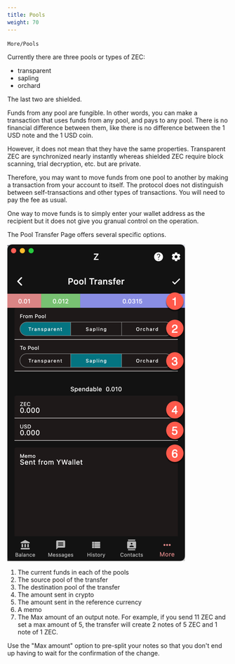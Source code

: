 ```yaml
---
title: Pools
weight: 70
---
```


`More/Pools`

Currently there are three pools or types of ZEC:
- transparent
- sapling
- orchard

The last two are shielded.

Funds from any pool are fungible. In other words,
you can make a transaction that uses funds from
any pool, and pays to any pool. There is no
financial difference between them, like there is
no difference between the 1 USD note and the 1 USD coin.

However, it does not mean that they have the same
properties. Transparent ZEC are synchronized nearly
instantly whereas shielded ZEC require block scanning,
trial decryption, etc. but are private.

Therefore, you may want to move funds from one pool
to another by making a transaction from your account
to itself. The protocol does not distinguish between
self-transactions and other types of transactions. 
You will need to pay the fee as usual.

One way to move funds is to simply enter your wallet
address as the recipient but it does not give you
granual control on the operation.

The Pool Transfer Page offers several 
specific options.

![](2024-03-08_17-48-52.png)

1. The current funds in each of the pools
1. The source pool of the transfer
1. The destination pool of the transfer
1. The amount sent in crypto
1. The amount sent in the reference currency
1. A memo
1. The Max amount of an output note. For example, if you 
send 11 ZEC and set a max amount of 5, the transfer will
create 2 notes of 5 ZEC and 1 note of 1 ZEC.

Use the "Max amount" option to pre-split your notes 
so that you don't end up having to wait for the confirmation
of the change.
